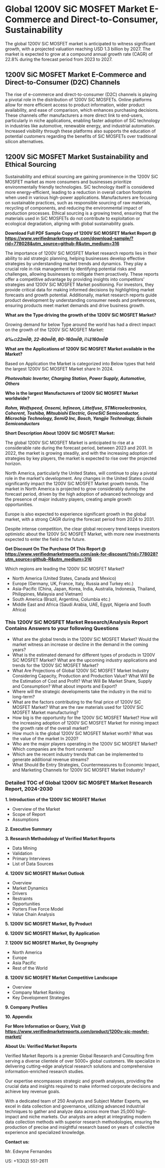 <h1>Global 1200V SiC MOSFET Market E-Commerce and Direct-to-Consumer, Sustainability</h1><p class=""><p>The global 1200V SiC MOSFET market is anticipated to witness significant growth, with a projected valuation reaching USD 1.3 billion by 2027. The market is expected to grow at a compound annual growth rate (CAGR) of 22.8% during the forecast period from 2023 to 2027.</p><h2>1200V SiC MOSFET Market E-Commerce and Direct-to-Consumer (D2C) Channels</h2><p>The rise of e-commerce and direct-to-consumer (D2C) channels is playing a pivotal role in the distribution of 1200V SiC MOSFETs. Online platforms allow for more efficient access to product information, wider product availability, and ease of comparison, which enhances purchasing decisions. These channels offer manufacturers a more direct link to end-users, particularly in niche applications, enabling faster adoption of SiC technology in industries like automotive, renewable energy, and industrial automation. Increased visibility through these platforms also supports the education of potential customers regarding the benefits of SiC MOSFETs over traditional silicon alternatives.</p><h2>1200V SiC MOSFET Market Sustainability and Ethical Sourcing</h2><p>Sustainability and ethical sourcing are gaining prominence in the 1200V SiC MOSFET market as more consumers and businesses prioritize environmentally friendly technologies. SiC technology itself is considered more energy-efficient, leading to a reduction in overall carbon footprints when used in various high-power applications. Manufacturers are focusing on sustainable practices, such as responsible sourcing of raw materials, recycling of components, and reducing the environmental impact of production processes. Ethical sourcing is a growing trend, ensuring that the materials used in SiC MOSFETs do not contribute to exploitation or ecological degradation, aligning with global sustainability goals.</p></p><p class=""><strong>Download Full PDF Sample Copy of 1200V SiC MOSFET Market Report @ <a href="https://www.verifiedmarketreports.com/download-sample/?rid=778028&utm_source=github-R&utm_medium=316" target="_blank">https://www.verifiedmarketreports.com/download-sample/?rid=778028&utm_source=github-R&utm_medium=316</a></strong></p><p>The importance of&nbsp;1200V SiC MOSFET Market research reports lies in their ability to aid strategic planning, helping businesses develop effective strategies by understanding market trends and dynamics. They play a crucial role in risk management by identifying potential risks and challenges, allowing businesses to mitigate them proactively. These reports offer a competitive advantage by providing insights into competitors' strategies and 1200V SiC MOSFET Market positioning. For investors, they provide critical data for making informed decisions by highlighting market forecasts and growth potential. Additionally, market research reports guide product development by understanding consumer needs and preferences, ensuring products meet market demands and drive business growth.</p><p><strong>What are the&nbsp;Type driving the growth of the 1200V SiC MOSFET Market?</strong></p><p id="" class="">Growing demand for below Type around the world has had a direct impact on the growth of the 1200V SiC MOSFET Market:</p><p class=""><em><strong>â‰¤22mÎ©, 22-80mÎ©, 80-160mÎ©, ï¼ž160mÎ©</strong></em></p><p class=""><strong>What are the&nbsp;Applications&nbsp;of 1200V SiC MOSFET Market available in the Market?</strong></p><p id="" class="">Based on Application the Market is categorized into Below types that held the largest 1200V SiC MOSFET Market share In 2024.</p><p class=""><em><strong>Photovoltaic Inverter, Charging Station, Power Supply, Automotive, Others</strong></em></p><p class=""><strong>Who is the largest Manufacturers of 1200V SiC MOSFET Market worldwide?</strong></p><p><em><strong>Rohm, Wolfspeed, Onsemi, Infineon, Littelfuse, STMicroelectronics, Coherent, Toshiba, Mitsubishi Electric, GeneSiC Semiconductor, Microchip Technology, SemiQ Inc, Bosch, Yangjie Technology, Sichain Semiconductors</strong></em></p><p id="" class=""><strong>Short Description About 1200V SiC MOSFET Market:</strong></p><p>The global 1200V SiC MOSFET Market is anticipated to rise at a considerable rate during the forecast period, between 2023 and 2031. In 2022, the market is growing steadily, and with the increasing adoption of strategies by key players, the market is expected to rise over the projected horizon.</p><p>North America, particularly the United States, will continue to play a pivotal role in the market's development. Any changes in the United States could significantly impact the 1200V SiC MOSFET Market growth trends. The market in North America is projected to grow considerably during the forecast period, driven by the high adoption of advanced technology and the presence of major industry players, creating ample growth opportunities.</p><p>Europe is also expected to experience significant growth in the global market, with a strong CAGR during the forecast period from 2024 to 2031.</p><p>Despite intense competition, the clear global recovery trend keeps investors optimistic about the 1200V SiC MOSFET Market, with more new investments expected to enter the field in the future.</p><p id="" class=""><strong>Get Discount On The Purchase Of This Report @ <a href="https://www.verifiedmarketreports.com/ask-for-discount/?rid=778028?utm_source=github-R&utm_medium=316" target="_blank">https://www.verifiedmarketreports.com/ask-for-discount/?rid=778028?utm_source=github-R&utm_medium=316</a></strong></p><p class="">Which regions are leading the 1200V SiC MOSFET Market?</p><ul><li>North America (United States, Canada and Mexico)</li><li>Europe (Germany, UK, France, Italy, Russia and Turkey etc.)</li><li>Asia-Pacific (China, Japan, Korea, India, Australia, Indonesia, Thailand, Philippines, Malaysia and Vietnam)</li><li>South America (Brazil, Argentina, Columbia etc.)</li><li>Middle East and Africa (Saudi Arabia, UAE, Egypt, Nigeria and South Africa)</li></ul><h3 id="" class="">This 1200V SiC MOSFET Market Research/Analysis Report Contains Answers to your following Questions</h3><ul><li>What are the global trends in the 1200V SiC MOSFET Market? Would the market witness an increase or decline in the demand in the coming years?</li><li>What is the estimated demand for different types of products in 1200V SiC MOSFET Market? What are the upcoming industry applications and trends for the 1200V SiC MOSFET Market?</li><li>What Are Projections of Global 1200V SiC MOSFET Market Industry Considering Capacity, Production and Production Value? What Will Be the Estimation of Cost and Profit? What Will Be Market Share, Supply and Consumption? What about imports and Export?</li><li>Where will the strategic developments take the industry in the mid to long-term?</li><li>What are the factors contributing to the final price of 1200V SiC MOSFET Market? What are the raw materials used for 1200V SiC MOSFET Market manufacturing?</li><li>How big is the opportunity for the 1200V SiC MOSFET Market? How will the increasing adoption of 1200V SiC MOSFET Market for mining impact the growth rate of the overall market?</li><li>How much is the global 1200V SiC MOSFET Market worth? What was the value of the market In 2020?</li><li>Who are the major players operating in the 1200V SiC MOSFET Market? Which companies are the front runners?</li><li>Which are the recent industry trends that can be implemented to generate additional revenue streams?</li><li>What Should Be Entry Strategies, Countermeasures to Economic Impact, and Marketing Channels for 1200V SiC MOSFET Market Industry?</li></ul><h3 id="" class="">Detailed TOC of Global 1200V SiC MOSFET Market Research Report, 2024-2030</h3><p id="" class=""><strong>1. Introduction of the 1200V SiC MOSFET Market</strong></p><ul><li>Overview of the Market</li><li>Scope of Report</li><li>Assumptions</li></ul><p id="" class=""><strong>2. Executive Summary</strong></p><p id="" class=""><strong>3. Research Methodology of Verified Market Reports</strong></p><ul><li>Data Mining</li><li>Validation</li><li>Primary Interviews</li><li>List of Data Sources</li></ul><p id="" class=""><strong>4. 1200V SiC MOSFET Market Outlook</strong></p><ul><li>Overview</li><li>Market Dynamics</li><li>Drivers</li><li>Restraints</li><li>Opportunities</li><li>Porters Five Force Model</li><li>Value Chain Analysis</li></ul><p id="" class=""><strong>5. 1200V SiC MOSFET Market, By Product</strong></p><p id="" class=""><strong>6. 1200V SiC MOSFET Market, By Application</strong></p><p id="" class=""><strong>7. 1200V SiC MOSFET Market, By Geography</strong></p><ul><li>North America</li><li>Europe</li><li>Asia Pacific</li><li>Rest of the World</li></ul><p id="" class=""><strong>8. 1200V SiC MOSFET Market Competitive Landscape</strong></p><ul><li>Overview</li><li>Company Market Ranking</li><li>Key Development Strategies</li></ul><p id="" class=""><strong>9. Company Profiles</strong></p><p id="" class=""><strong>10. Appendix</strong></p><p id="" class=""><strong>For More Information or Query, Visit @ <a href="https://www.verifiedmarketreports.com/product/1200v-sic-mosfet-market/" target="_blank">https://www.verifiedmarketreports.com/product/1200v-sic-mosfet-market/</a></strong></p><p id="" class=""><strong>About Us: Verified Market Reports</strong></p><p id="" class="">Verified Market Reports is a premier Global Research and Consulting firm serving a diverse clientele of over 5000+ global customers. We specialize in delivering cutting-edge analytical research solutions and comprehensive information-enriched research studies.</p><p id="" class="">Our expertise encompasses strategic and growth analyses, providing the crucial data and insights required to make informed corporate decisions and achieve key revenue goals.</p><p id="" class="">With a dedicated team of 250 Analysts and Subject Matter Experts, we excel in data collection and governance, utilizing advanced industrial techniques to gather and analyze data across more than 25,000 high-impact and niche markets. Our analysts are adept at integrating modern data collection methods with superior research methodologies, ensuring the production of precise and insightful research based on years of collective experience and specialized knowledge.</p><p id="" class=""><strong>Contact us:</strong></p><p id="" class="">Mr. Edwyne Fernandes</p><p id="" class="">US: +1(302) 551-2611</p>